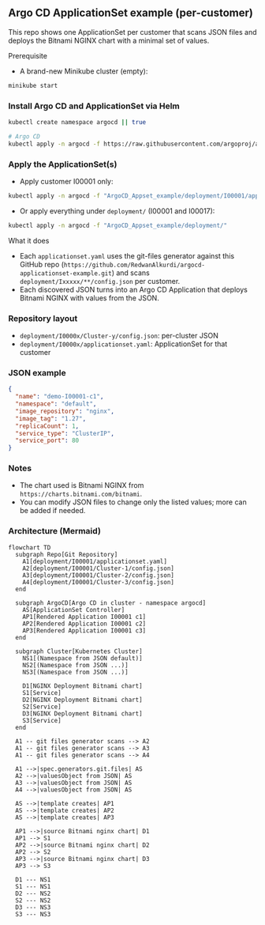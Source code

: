 ## Argo CD ApplicationSet example (per-customer)

This repo shows one ApplicationSet per customer that scans JSON files and deploys the Bitnami NGINX chart with a minimal set of values.

Prerequisite
- A brand-new Minikube cluster (empty):
```bash
minikube start
```

### Install Argo CD and ApplicationSet via Helm
```bash
kubectl create namespace argocd || true

# Argo CD
kubectl apply -n argocd -f https://raw.githubusercontent.com/argoproj/argo-cd/stable/manifests/install.yaml
```

### Apply the ApplicationSet(s)
- Apply customer I00001 only:
```bash
kubectl apply -n argocd -f "ArgoCD_Appset_example/deployment/I00001/applicationset.yaml"
```
- Or apply everything under `deployment/` (I00001 and I00017):
```bash
kubectl apply -n argocd -f "ArgoCD_Appset_example/deployment/"
```

What it does
- Each `applicationset.yaml` uses the git-files generator against this GitHub repo
  (`https://github.com/RedwanAlkurdi/argocd-applicationset-example.git`) and
  scans `deployment/Ixxxxx/**/config.json` per customer.
- Each discovered JSON turns into an Argo CD Application that deploys Bitnami NGINX with values from the JSON.

### Repository layout
- `deployment/I0000x/Cluster-y/config.json`: per-cluster JSON
- `deployment/I0000x/applicationset.yaml`: ApplicationSet for that customer

### JSON example
```json
{
  "name": "demo-I00001-c1",
  "namespace": "default",
  "image_repository": "nginx",
  "image_tag": "1.27",
  "replicaCount": 1,
  "service_type": "ClusterIP",
  "service_port": 80
}
```

### Notes
- The chart used is Bitnami NGINX from `https://charts.bitnami.com/bitnami`.
- You can modify JSON files to change only the listed values; more can be added if needed.

### Architecture (Mermaid)
```mermaid
flowchart TD
  subgraph Repo[Git Repository]
    A1[deployment/I00001/applicationset.yaml]
    A2[deployment/I00001/Cluster-1/config.json]
    A3[deployment/I00001/Cluster-2/config.json]
    A4[deployment/I00001/Cluster-3/config.json]
  end

  subgraph ArgoCD[Argo CD in cluster - namespace argocd]
    AS[ApplicationSet Controller]
    AP1[Rendered Application I00001 c1]
    AP2[Rendered Application I00001 c2]
    AP3[Rendered Application I00001 c3]
  end

  subgraph Cluster[Kubernetes Cluster]
    NS1[(Namespace from JSON default)]
    NS2[(Namespace from JSON ...)]
    NS3[(Namespace from JSON ...)]

    D1[NGINX Deployment Bitnami chart]
    S1[Service]
    D2[NGINX Deployment Bitnami chart]
    S2[Service]
    D3[NGINX Deployment Bitnami chart]
    S3[Service]
  end

  A1 -- git files generator scans --> A2
  A1 -- git files generator scans --> A3
  A1 -- git files generator scans --> A4

  A1 -->|spec.generators.git.files| AS
  A2 -->|valuesObject from JSON| AS
  A3 -->|valuesObject from JSON| AS
  A4 -->|valuesObject from JSON| AS

  AS -->|template creates| AP1
  AS -->|template creates| AP2
  AS -->|template creates| AP3

  AP1 -->|source Bitnami nginx chart| D1
  AP1 --> S1
  AP2 -->|source Bitnami nginx chart| D2
  AP2 --> S2
  AP3 -->|source Bitnami nginx chart| D3
  AP3 --> S3

  D1 --- NS1
  S1 --- NS1
  D2 --- NS2
  S2 --- NS2
  D3 --- NS3
  S3 --- NS3
```
